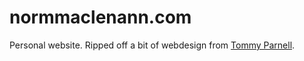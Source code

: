 # normmaclenann.com

Personal website. Ripped off a bit of webdesign from [Tommy Parnell](http://tommys.space).

